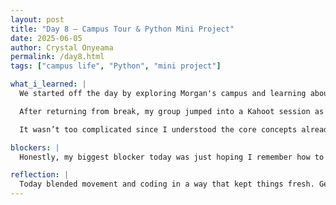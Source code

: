 ```yaml
---
layout: post
title: "Day 8 – Campus Tour & Python Mini Project"
date: 2025-06-05
author: Crystal Onyeama
permalink: /day8.html
tags: ["campus life", "Python", "mini project"]

what_i_learned: |
  We started off the day by exploring Morgan's campus and learning about the different buildings used for various majors. It was cool to see where students in different disciplines spend their time. We also got to check out the buildings for food, fitness, and relaxation—places where we can eat, go to the gym, or just unwind in between work.

  After returning from break, my group jumped into a Kahoot session as a quick refresher on everything we’ve covered so far in Python. Right after that, Blessing gave each of us a mini coding project tailored to what we’ve been learning. My task was to create a palindrome function using a for loop.

  It wasn’t too complicated since I understood the core concepts already, but I wasn’t using them quite right at first. My function ran, but the output wasn’t correct. With some small adjustments, I was able to fix it.

blockers: |
  Honestly, my biggest blocker today was just hoping I remember how to get to the right buildings next time! Navigating a new campus can be a little overwhelming, especially when your memory isn't the best.

reflection: |
  Today blended movement and coding in a way that kept things fresh. Getting out and walking around campus helped me feel more connected to the space I’m working in. The mini project reminded me how important it is to not just understand concepts—but to apply them correctly. I know with more practice, I’ll continue to grow.
---
```

